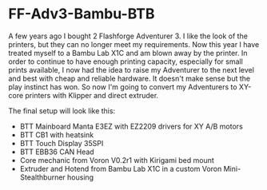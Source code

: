 # FF-Adv3-Bambu-BTB

A few years ago I bought 2 Flashforge Adventurer 3.  I like the look of the printers, but they can no longer meet my requirements. Now this year I have treated myself to a Bambu Lab X1C and am blown away by the printer. 
In order to continue to have enough printing capacity, especially for small prints available, I now had the idea to raise my Adventurer to the next level and best with cheap and reliable hardware. It doesn't make sense but the play instinct has won. So now I'm going to convert my Adventurers to XY-core printers with Klipper and direct extruder.

The final setup will look like this:
- BTT Mainboard Manta E3EZ with EZ2209 drivers for XY A/B motors
- BTT CB1 with heatsink
- BTT Touch Display 35SPI
- BTT EBB36 CAN Head
- Core mechanic from Voron V0.2r1 with Kirigami bed mount
- Extruder and Hotend from Bambu Lab X1C in a custom Voron Mini-Stealthburner housing
